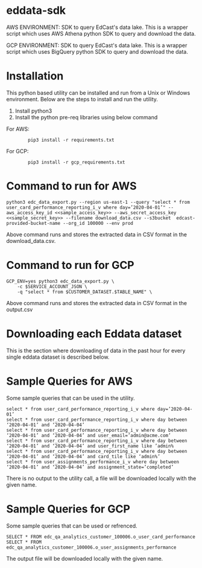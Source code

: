 # eddata-sdk

AWS ENVIRONMENT: SDK to query EdCast's data lake. This is a wrapper script which uses AWS Athena python SDK to query and download the data.

GCP ENVIRONMENT: SDK to query EdCast's data lake. This is a wrapper script which uses BigQuery python SDK to query and download the data.

# Installation
This python based utility can be installed and run from a Unix or Windows environment. Below are the steps to install and run the utility.

1. Install python3
2. Install the python pre-req libraries using below command

For AWS:
````
        pip3 install -r requirements.txt
````
For GCP:
````
        pip3 install -r gcp_requirements.txt
````

# Command to run for AWS
````
python3 edc_data_export.py --region us-east-1 --query "select * from user_card_performance_reporting_i_v where day=’2020-04-01’" --aws_access_key_id <<sample_access_key>> --aws_secret_access_key <<sample_secret_key>> --filename download_data.csv --s3bucket  edcast-provided-bucket-name --org_id 100000 --env prod
````
Above command runs and stores the extracted data in CSV format in the download_data.csv.

# Command to run for GCP
````
GCP_ENV=yes python3 edc_data_export.py \
    -c $SERVICE_ACCOUNT_JSON \
    -q "select * from $CUSTOMER_DATASET.$TABLE_NAME" \
````
Above command runs and stores the extracted data in CSV format in the output.csv


# Downloading each Eddata dataset
This is the section where downloading of data in the past hour for every single eddata dataset is described below.

# Sample Queries for AWS
Some sample queries that can be used in the utility.

````
select * from user_card_performance_reporting_i_v where day=’2020-04-01’
select * from user_card_performance_reporting_i_v where day between ‘2020-04-01’ and ‘2020-04-04’
select * from user_card_performance_reporting_i_v where day between ‘2020-04-01’ and ‘2020-04-04’ and user_email=’admin@acme.com’
select * from user_card_performance_reporting_i_v where day between ‘2020-04-01’ and ‘2020-04-04’ and user_first_name like ’admin%
select * from user_card_performance_reporting_i_v where day between ‘2020-04-01’ and ‘2020-04-04’ and card_tile like ‘admin%’
select * from user_assignments_performance_i_v where day between ‘2020-04-01’ and ‘2020-04-04’ and assignment_state=’completed’
````
There is no output to the utility call, a file will be downloaded locally with the given name.


# Sample Queries for GCP
Some sample queries that can be used or refrenced.

````
SELECT * FROM edc_qa_analytics_customer_100006.o_user_card_performance
SELECT * FROM edc_qa_analytics_customer_100006.o_user_assignments_performance
````
The output file will be downloaded locally with the given name.